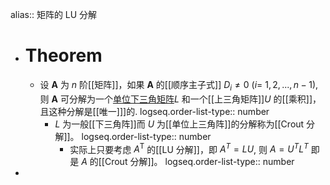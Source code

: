 alias:: 矩阵的 LU 分解

- # Theorem
	- 设 $\boldsymbol A$ 为 $n$ 阶[[矩阵]]，如果 $\boldsymbol A$ 的[[顺序主子式]] $D_i\neq0$ ($i=$ $1,2,...,n-1)$,则 $\boldsymbol A$ 可分解为一个[单位下三角矩阵]([[单位下三角矩阵]])$L$ 和一个[[上三角矩阵]]$U$ 的[[乘积]]，且这种分解是[[唯一]]]的.
	  logseq.order-list-type:: number
		- $L$ 为一般[[下三角阵]]而 $U$ 为[[单位上三角阵]]的分解称为[[Crout 分解]]。
		  logseq.order-list-type:: number
			- 实际上只要考虑 $A^\mathrm{T}$ 的[[LU 分解]]，即 $A^T=LU$, 则 $A=U^{T} L^{T}$ 即是 $A$ 的[[Crout 分解]]。
			  logseq.order-list-type:: number
-
